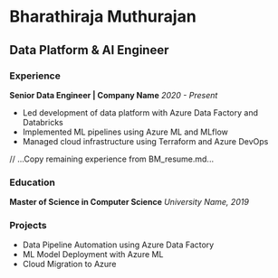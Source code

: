# Bharathiraja Muthurajan
## Data Platform & AI Engineer

### Experience

**Senior Data Engineer | Company Name**
*2020 - Present*
- Led development of data platform with Azure Data Factory and Databricks
- Implemented ML pipelines using Azure ML and MLflow
- Managed cloud infrastructure using Terraform and Azure DevOps

// ...Copy remaining experience from BM_resume.md...

### Education

**Master of Science in Computer Science**
*University Name, 2019*

### Projects
- Data Pipeline Automation using Azure Data Factory
- ML Model Deployment with Azure ML
- Cloud Migration to Azure
